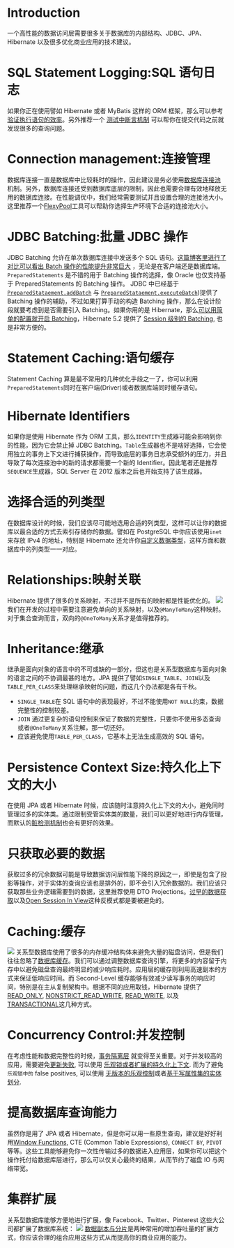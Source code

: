 # Introduction

一个高性能的数据访问层需要很多关于数据库的内部结构、JDBC、JPA、Hibernate 以及很多优化商业应用的技术建议。

# SQL Statement Logging:SQL 语句日志

如果你正在使用譬如 Hibernate 或者 MyBatis 这样的 ORM 框架，那么可以参考[验证执行语句的效率](https://vladmihalcea.com/2016/05/03/the-best-way-of-logging-jdbc-statements/)。另外推荐一个 [测试中断言机制](https://vladmihalcea.com/2014/02/01/taming-jpa-with-the-sql-statement-count-validator/) 可以帮你在提交代码之前就发现很多的查询问题。

# Connection management:连接管理

数据库连接一直是数据库中比较耗时的操作，因此建议是务必使用[数据库连接池](https://vladmihalcea.com/2014/04/17/the-anatomy-of-connection-pooling/) 机制。另外，数据库连接还受到数据库底层的限制，因此也需要合理有效地释放无用的数据库连接。在性能调优中，我们经常需要测试并且设置合理的连接池大小。这里推荐一个[FlexyPool](https://vladmihalcea.com/2014/04/30/professional-connection-pool-sizing/)工具可以帮助你选择生产环境下合适的连接池大小。

# JDBC Batching:批量 JDBC 操作

JDBC Batching 允许在单次数据库连接中发送多个 SQL 语句。[这篇博客里进行了对比可以看出 Batch 操作的性能提升非常巨大](https://leanpub.com/high-performance-java-persistence/read#jdbc-batch-updates) ，无论是在客户端还是数据库端。 `PreparedStatements` 是不错的用于 Batching 操作的选择，像 Oracle 也仅支持基于 PreparedStatements 的 Batching 操作。
JDBC 中已经基于[`PreparedStataement.addBatch`](https://docs.oracle.com/javase/8/docs/api/java/sql/PreparedStatement.html#addBatch--) 与 [`PreparedStataement.executeBatch`](https://docs.oracle.com/javase/8/docs/api/java/sql/Statement.html#executeBatch--))提供了 Batching 操作的辅助，不过如果打算手动的构造 Batching 操作，那么在设计阶段就要考虑到是否需要引入 Batching。如果你用的是 Hibernate，那么[可以用简单的配置就开启 Batching](https://vladmihalcea.com/2015/03/18/how-to-batch-insert-and-update-statements-with-hibernate/)，Hibernate 5.2 提供了 [Session 级别的 Batching](https://hibernate.atlassian.net/browse/HHH-10431), 也是非常方便的。

# Statement Caching:语句缓存

Statement Caching 算是最不常用的几种优化手段之一了，你可以利用`PreparedStatements`同时在客户端(Driver)或者数据库端同时缓存语句。

# Hibernate Identifiers

如果你是使用 Hibernate 作为 ORM 工具，那么`IDENTITY`生成器可能会影响到你的性能，因为它会禁止掉 JDBC Batching。`Table`生成器也不是啥好选择，它会使用独立的事务上下文进行捕获操作，而导致底层的事务日志承受额外的压力，并且导致了每次连接池中的新的请求都需要一个新的 Identifier。因此笔者还是推荐`SEQUENCE`生成器，SQL Server 在 2012 版本之后也开始支持了该生成器。

# 选择合适的列类型

在数据库设计的时候，我们应该尽可能地选用合适的列类型，这样可以让你的数据库以最合适的方式去索引存储你的数据。譬如在 PostgreSQL 中你应该使用`inet`来存放 IPv4 的地址，特别是 Hibernate 还允许你[自定义数据类型](https://vladmihalcea.com/2016/06/20/how-to-map-json-objects-using-generic-hibernate-types/)，这样方面和数据库中的列类型一一对应。

# Relationships:映射关联

Hibernate 提供了很多的关系映射，不过并不是所有的映射都是性能优化的。
![](https://vladmihalcea.files.wordpress.com/2016/06/relationships.png?w=1326&h=398)
我们在开发的过程中需要注意避免单向的关系映射，以及`@ManyToMany`这种映射。对于集合查询而言，双向的`@OneToMany`关系才是值得推荐的。

# Inheritance:继承

继承是面向对象的语言中的不可或缺的一部分，但这也是关系型数据库与面向对象的语言之间的不协调最甚的地方。JPA 提供了譬如`SINGLE_TABLE`、`JOIN`以及`TABLE_PER_CLASS`来处理继承映射的问题，而这几个办法都是各有千秋。

* `SINGLE_TABLE`在 SQL 语句中的表现最好，不过不能使用`NOT NULL`约束，数据完整性的控制较差。
* `JOIN` 通过更复杂的语句控制来保证了数据的完整性，只要你不使用多态查询或者`@OneToMany`关系注解，那一切还好。
* 应该避免使用`TABLE_PER_CLASS`，它基本上无法生成高效的 SQL 语句。

# Persistence Context Size:持久化上下文的大小

在使用 JPA 或者 Hibernate 时候，应该随时注意持久化上下文的大小，避免同时管理过多的实体类。通过限制受管实体类的数量，我们可以更好地进行内存管理，而默认的[脏检测机制](https://vladmihalcea.com/2014/08/21/the-anatomy-of-hibernate-dirty-checking/)也会有更好的效果。

# 只获取必要的数据

获取过多的冗余数据可能是导致数据访问层性能下降的原因之一，即使是包含了投影等操作，对于实体的查询应该也是排外的，即不会引入冗余数据的。我们应该只获取那些业务逻辑需要到的数据，这里推荐使用 DTO Projections。[过早的数据获取](https://vladmihalcea.com/2014/12/15/eager-fetching-is-a-code-smell/)以及[Open Session In View](https://vladmihalcea.com/2016/05/30/the-open-session-in-view-anti-pattern/)这种反模式都是要被避免的。

# Caching:缓存

![](https://vladmihalcea.files.wordpress.com/2016/06/cachelayers.png)
关系型数据库使用了很多的内存缓冲结构体来避免大量的磁盘访问，但是我们往往忽略了[数据库缓存](https://vladmihalcea.com/2015/04/16/things-to-consider-before-jumping-to-enterprise-caching/)。我们可以通过调整数据库查询引擎，将更多的内容留于内存中以避免磁盘查询最终明显的减少响应耗时。应用层的缓存则利用高速副本的方式来保证低响应时间。而 Second-Level 缓存能够有效减少读写事务的响应时间，特别是在主从复制架构中。根据不同的应用取钱，Hibernate 提供了 [READ_ONLY](https://vladmihalcea.com/2015/04/27/how-does-hibernate-read_only-cacheconcurrencystrategy-work/), [NONSTRICT_READ_WRITE](https://vladmihalcea.com/2015/05/18/how-does-hibernate-nonstrict_read_write-cacheconcurrencystrategy-work/), [READ_WRITE](https://vladmihalcea.com/2015/05/25/how-does-hibernate-read_write-cacheconcurrencystrategy-work/), 以及 [TRANSACTIONAL](https://vladmihalcea.com/2015/06/01/how-does-hibernate-transactional-cacheconcurrencystrategy-work/)这几种方式。

# Concurrency Control:并发控制

在考虑性能和数据完整性的时候，[事务隔离层](https://vladmihalcea.com/2014/12/23/a-beginners-guide-to-transaction-isolation-levels-in-enterprise-java/) 就变得至关重要。对于并发较高的应用，需要避免[更新失败](https://vladmihalcea.com/2014/09/14/a-beginners-guide-to-database-locking-and-the-lost-update-phenomena/), 可以使用 [乐观锁或者扩展的持久化上下文](https://vladmihalcea.com/2014/09/22/preventing-lost-updates-in-long-conversations/).
而为了避免 `乐观锁中的` false positives, 可以使用 [无版本的乐观控制](https://vladmihalcea.com/2014/12/08/the-downside-of-version-less-optimistic-locking/)或者[基于写属性集的实体划分](https://vladmihalcea.com/2014/11/10/an-entity-modeling-strategy-for-scaling-optimistic-locking/).

# 提高数据库查询能力

虽然你是用了 JPA 或者 Hibernate，但是你可以用一些原生查询，建议是好好利用[Window Functions](https://vladmihalcea.com/2014/05/12/time-to-break-free-from-the-sql-92-mindset/), CTE (Common Table Expressions), `CONNECT BY`, `PIVOT`等等。这些工具能够避免你一次性传输过多的数据进入应用层，如果你可以把这个操作托付给数据库层进行，那么可以仅关心最终的结果，从而节约了磁盘 IO 与网络带宽。

# 集群扩展

关系型数据库能够方便地进行扩展，像 Facebook、Twitter、Pinterest 这些大公司都扩展了数据库系统：
![](https://vladmihalcea.files.wordpress.com/2016/06/databaseintegrationpoint.png?w=1326&h=656)
[数据副本与分片](http://highscalability.com/blog/2016/5/11/performance-and-scaling-in-enterprise-systems.html)是两种常用的增加吞吐量的扩展方式，你应该合理的组合应用这些方式从而提高你的商业应用的能力。
